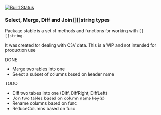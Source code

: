 [![Build Status](https://secure.travis-ci.org/jweir/stable.png)](http://travis-ci.org/jweir/stable)

### Select, Merge, Diff and Join [][]string types

Package stable is a set of methods and functions for working with `[][]string`.

It was created for dealing with CSV data. This is a WIP and not intended for production use.

DONE
* Merge two tables into one
* Select a subset of columns based on header name

TODO
* Diff two tables into one (Diff, DiffRight, DiffLeft)
* Join two tables based on column name key(s)
* Rename columns based on func
* ReduceColumns based on func
